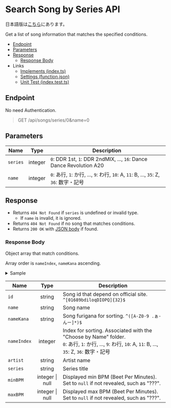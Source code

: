 # Search Song by Series API

日本語版は[こちら](./README-ja.md)にあります。

Get a list of song information that matches the specified conditions.

- [Endpoint](#endpoint)
- [Parameters](#parameters)
- [Response](#response)
  - [Response Body](#response-body)
- Links
  - [Implements (index.ts)](./index.ts)
  - [Settings (function.json)](./function.json)
  - [Unit Test (index.test.ts)](../index.test.ts)

## Endpoint

No need Authentication.

> GET /api/songs/series/0&name=0

## Parameters

|Name|Type|Description|
|----|:--:|---|
|`series`|integer|`0`: DDR 1st, `1`: DDR 2ndMIX, ..., `16`: Dance Dance Revolution A20|
|`name`|integer|`0`: あ行, `1`: か行, ..., `9`: わ行, `10`: A, `11`: B, ..., `35`: Z, `36`: 数字・記号|

## Response

- Returns `404 Not Found` if `series` is undefined or invalid type.
  - If `name` is invalid, it is ignored.
- Returns `404 Not Found` if no song that matches conditions.
- Returns `200 OK` with [JSON body](#response-body) if found.

### Response Body

Object array that match conditions.

Array order is `nameIndex`, `nameKana` ascending.

<details>
  <summary>Sample</summary>

```json
[
  {
    "id": "61oIP0QIlO90d18ObDP1Dii6PoIQoOD8",
    "name": "イーディーエム・ジャンパーズ",
    "nameKana": "いーでぃーえむ じゃんぱーず",
    "nameIndex": 0,
    "artist": "かめりあ feat. ななひら",
    "series": "DanceDanceRevolution A",
    "minBPM": 72,
    "maxBPM": 145
  }
]
```

</details>

|Name|Type|Description|
|----|:--:|-----------|
|`id`|string|Song id that depend on official site. `^[01689bdiloqDIOPQ]{32}$`|
|`name`|string|Song name|
|`nameKana`|string|Song furigana for sorting. `^([A-Z0-9 .ぁ-んー]*)$`|
|`nameIndex`|integer|Index for sorting. Associated with the "Choose by Name" folder.<br />`0`: あ行, `1`: か行, ..., `9`: わ行, `10`: A, `11`: B, ..., `35`: Z, `36`: 数字・記号|
|`artist`|string|Artist name|
|`series`|string|Series title|
|`minBPM`|integer \| null|Displayed min BPM (Beet Per Minutes). Set to `null` if not revealed, such as "???".|
|`maxBPM`|integer \| null|Displayed max BPM (Beet Per Minutes). Set to `null` if not revealed, such as "???".|
